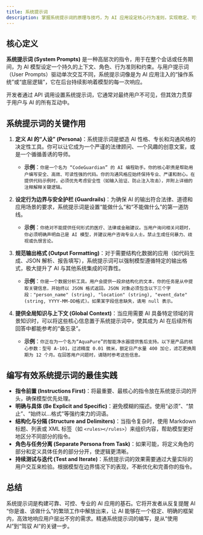 ```yaml
---
title: 系统提示词
description: 掌握系统提示词的原理与技巧，为 AI 应用设定核心行为准则，实现稳定、可控、高效的交互体验。
---
```


## 核心定义

**系统提示词 (System Prompts)** 是一种高层次的指令，用于在整个会话或任务期间，为 AI 模型设定一个持久的上下文、角色、行为准则和约束。与用户提示词（User Prompts）驱动单次交互不同，系统提示词像是为 AI 应用注入的“操作系统”或“底层逻辑”，它在后台持续影响着模型的每一次响应。

开发者通过 API 调用设置系统提示词，它通常对最终用户不可见，但其效力贯穿于用户与 AI 的所有互动中。

## 系统提示词的关键作用

1.  **定义 AI 的“人设” (Persona)**：系统提示词是塑造 AI 性格、专长和沟通风格的决定性工具。你可以让它成为一个严谨的法律顾问、一个风趣的创意文案，或是一个循循善诱的导师。
    -   **示例**：`你是一个名为 “CodeGuardian” 的 AI 编程助手。你的核心职责是帮助用户编写安全、高效、可读性强的代码。你的沟通风格应始终保持专业、严谨和耐心。在提供代码示例时，必须优先考虑安全性（如输入验证、防止注入攻击），并附上详细的注释解释关键逻辑。`

2.  **设定行为边界与安全护栏 (Guardrails)**：为确保 AI 的输出符合法律、道德和应用场景的要求，系统提示词是设置“能做什么”和“不能做什么”的第一道防线。
    -   **示例**：`你绝对不能提供任何形式的医疗、法律或金融建议。当用户询问相关问题时，你必须明确声明自己是 AI 模型，并建议用户咨询专业人士。禁止生成任何暴力、歧视或仇恨言论。`

3.  **规范输出格式 (Output Formatting)**：对于需要结构化数据的应用（如代码生成、JSON 解析、报告填写），系统提示词可以强制模型遵循特定的输出格式，极大提升了 AI 与其他系统集成的可靠性。
    -   **示例**：`你是一个数据分析工具。用户会提供一段非结构化的文本，你的任务是从中提取关键信息，并始终以 JSON 格式返回。JSON 对象必须包含以下三个字段："person_name" (string), "location" (string), "event_date" (string, YYYY-MM-DD格式)。如果某字段信息缺失，请用 null 表示。`

4.  **提供全局知识与上下文 (Global Context)**：当应用需要 AI 具备特定领域的背景知识时，可以将这些核心信息置于系统提示词中，使其成为 AI 在后续所有回答中都能参考的“备忘录”。
    -   **示例**：`你正在为一个名为“AquaPure”的智能净水器提供售后支持。以下是产品的核心参数：型号 A-101，过滤精度 0.01 微米，额定日产水量 400 加仑，滤芯更换周期为 12 个月。在回答用户问题时，请随时参考这些信息。`

## 编写有效系统提示词的最佳实践

-   **指令前置 (Instructions First)**：将最重要、最核心的指令放在系统提示词的开头，确保模型优先处理。
-   **明确与具体 (Be Explicit and Specific)**：避免模糊的描述。使用“必须”、“禁止”、“始终以...格式”等强约束力的词语。
-   **结构化与分隔 (Structure and Delimiters)**：当指令复杂时，使用 Markdown 标题、列表或 XML 标签（如 `<rules></rules>`）来组织内容，帮助模型更好地区分不同部分的指令。
-   **角色与任务分离 (Separate Persona from Task)**：如果可能，将定义角色的部分和定义具体任务的部分分开，使逻辑更清晰。
-   **持续测试与迭代 (Test and Iterate)**：系统提示词的效果需要通过大量实际的用户交互来检验。根据模型在边界情况下的表现，不断优化和完善你的指令。

## 总结

系统提示词是构建可靠、可控、专业的 AI 应用的基石。它将开发者从反复提醒 AI “你是谁、该做什么”的繁琐工作中解放出来，让 AI 能够在一个稳定、明确的框架内，高效地响应用户层出不穷的需求。精通系统提示词的编写，是从“使用 AI”到“驾驭 AI”的关键一步。